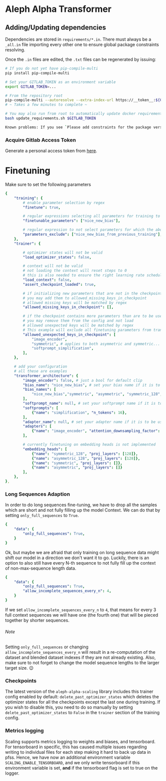 # Aleph Alpha Transformer

## Adding/Updating dependencies

Dependencies are stored in `requirements/*.in`.
There must always be a `_all.in` file importing every other one to ensure global package constraints resolving.

Once the `.in` files are edited, the `.txt` files can be regenerated by issuing:

```bash
# If you do not yet have pip-compile-multi
pip install pip-compile-multi

# Set your GITLAB_TOKEN as an environment variable
export GITLAB_TOKEN=...

# From the repository root
pip-compile-multi --autoresolve --extra-index-url https://__token__:${GITLAB_TOKEN}@gitlab.aleph-alpha.de/api/v4/projects/497/packages/pypi/simple
# ~ Takes a few minutes to complete ~

# You may also run from root to automatically update docker requirements.
bash update_requirements.sh $GITLAB_TOKEN

Known problems: If you see `Please add constraints for the package version listed above`, look ABOVE the ENTIRE stacktrace and you will see a message like `Package typing-extensions was resolved to different versions in different environments: 4.8.0 and 4.7.1`, this means that you need to select one of the 2 versions in all the `.in` files because they're in conflict.
```

### Acquire Gitlab Access Token

Generate a personal access token from [here](https://gitlab.aleph-alpha.de/-/profile/personal_access_tokens).

# Finetuning

Make sure to set the following parameters

```yaml
{
    "training": {
        # enable parameter selection by regex
        "finetune": true,

        # regular expressions selecting all parameters for training to which it applies
        "finetunable_parameters": ["nice_new_bias"],

        # regular expression to not select parameters for which the above selection applies
        "parameters_exclude": ["nice_new_bias_from_previous_training"],
    },
    "trainer": {

        # optimizer states will not be valid
        "load_optimizer_states": false,

        # context will not be valid
        # not loading the context will reset steps to 0
        # this is also needed to ensure the right learning rate scheduler
        "load_context": false,
        "assert_checkpoint_loaded": true,

        # if initializing new parameters that are not in the checkpoint already
        # you may add them to allowed_missing_keys_in_checkpoint
        # allowed missing keys will be matched by regex
        "allowed_missing_keys_in_checkpoint": [],

        # if the checkpoint contains more parameters than are to be used
        # you may remove them from the config and not load
        # allowed unexpected keys will be matched by regex
        # This example will exclude all finetuning parameters from transformer base
        "allowed_unexpected_keys_in_checkpoint": [
            "image_encoder",
            "symmetric", # applies to both asymmetric and symmetric...
            "softprompt_simplification",
        ],
    },

    # add your configuration
    # all these are examples
    "transformer_architecture": {
        "image_encoder": false, # just a bool for default clip
        "bias_name": "nice_new_bias", # set your bias name if it is to be used constantly in the run, you will get an error of not receiving grads otherwise
        "bias_names": [
            "nice_new_bias","symmetric", "asymmetric", "symmetric_128", "asymmetric_128", "image_encoder"
        ],
        "softprompt_name": null, # set your softprompt name if it is to be used constantly in the run, you will get an error of not receiving grads otherwise
        "softprompts": [
            {"name": "simplification", "n_tokens": 16},
        ],
        "adapter_name": null, # set your adapter name if it is to be used constantly in the run, you will get an error of not receiving grads otherwise
        "adapters": [
            {"name": "image_encoder", "attention_downsampling_factor": 0.25, "mlp_downsampling_factor": 0.25}
        ],

        # currently finetuning on embedding heads is not implemented
        "embedding_heads": [
            {"name": "symmetric_128", "proj_layers": [128]},
            {"name": "asymmetric_128", "proj_layers": [128]},
            {"name": "symmetric", "proj_layers": []},
            {"name": "asymmetric", "proj_layers": []}
        ],
    },
},
```

### Long Sequences Adaption

In order to do long sequences fine-tuning, we have to drop all the samples which are short and not fully filling up the model Context. We can do that by setting `only_full_sequences` to `True`.

```yaml
{
    "data": {
        "only_full_sequences": True,
    }
}
```

Ok, but maybe we are afraid that only training on long sequence data might shift our model in a direction we don't want it to go. Luckily, there is an option to also still have every N-th sequence to not fully fill up the context of non-max-sequence length data.

```yaml
{
    "data": {
        "only_full_sequences": True,
        "allow_incomplete_sequences_every_n": 4,
    }
}
```

If we set `allow_incomplete_sequences_every_n` to `4`, that means for every 3 full context sequences we will have one (the fourth one) that will be pieced together by shorter sequences.

###### Note
Setting `only_full_sequences` or changing `allow_incomplete_sequences_every_n` will result in a re-computation of the dataset and blended dataset indexes if they are not already existing. Also, make sure to not forget to change the model sequence lengths to the larger target size. 😉


### Checkpoints

The latest version of the `aleph-alpha-scaling` library includes this trainer config enabled by default: `delete_past_optimizer_states` which deletes the optimizer states for all the checkpoints except the last one during training. If you wish to disable this, you need to do so manually by setting `delete_past_optimizer_states` to `False` in the `trainer` section of the training config.

### Metrics logging

Scaling supports metrics logging to weights and biases, and tensorboard. For tensorboard in specific, this has caused multiple issues regarding writing to individual files for each step making it hard to back up data in pfss. Hence, we have now an additional environment variable `SCALING_ENABLE_TENSORBOARD`, and we only write tensorboard if this environment variable is set, **and** if the tensorboard flag is set to true on the logger.
